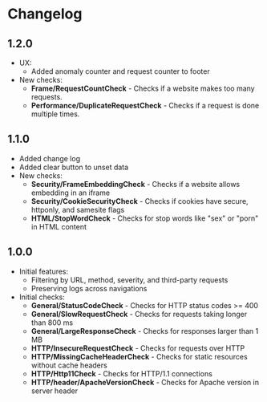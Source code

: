 # Changelog

## 1.2.0

- UX:
  - Added anomaly counter and request counter to footer
- New checks:
  - **Frame/RequestCountCheck** - Checks if a website makes too many requests.
  - **Performance/DuplicateRequestCheck** - Checks if a request is done multiple times.

## 1.1.0

- Added change log
- Added clear button to unset data
- New checks:
  - **Security/FrameEmbeddingCheck** - Checks if a website allows embedding in an iframe
  - **Security/CookieSecurityCheck** - Checks if cookies have secure, httponly, and samesite flags
  - **HTML/StopWordCheck** - Checks for stop words like "sex" or "porn" in HTML content

## 1.0.0

- Initial features:
  - Filtering by URL, method, severity, and third-party requests
  - Preserving logs across navigations
- Initial checks:
  - **General/StatusCodeCheck** - Checks for HTTP status codes >= 400
  - **General/SlowRequestCheck** - Checks for requests taking longer than 800 ms
  - **General/LargeResponseCheck** - Checks for responses larger than 1 MB
  - **HTTP/InsecureRequestCheck** - Checks for requests over HTTP
  - **HTTP/MissingCacheHeaderCheck** - Checks for static resources without cache headers
  - **HTTP/Http11Check** - Checks for HTTP/1.1 connections
  - **HTTP/header/ApacheVersionCheck** - Checks for Apache version in server header